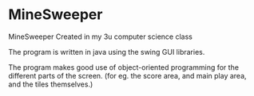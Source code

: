 # MineSweeper

MineSweeper Created in my 3u computer science class

The program is written in java using the swing GUI libraries.

The program makes good use of object-oriented programming for the different parts of the screen. (for eg. the score area, and main play area, and the tiles themselves.)
